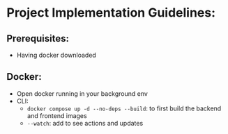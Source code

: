 # Project Implementation Guidelines:

## Prerequisites:
- Having docker downloaded

## Docker:
- Open docker running in your background env
- CLI: 
  - `docker compose up -d --no-deps --build`: to first build the backend and frontend images
  - `--watch`: add to see actions and updates

